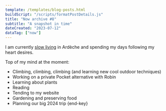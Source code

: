 ```yaml
---
template: /templates/blog-posts.html
buildScript: "/scripts/formatPostDetails.js"
title: "Now archive #8"
subtitle: "A snapshot in time"
dateCreated: "2023-07-12"
dataTag: ["now"]
---
```


I am currently [slow living](/posts/29-time-for-a-break/) in Ardèche and spending my days following my heart desires.

Top of my mind at the moment:

- Climbing, climbing, climbing (and learning new cool outdoor techniques)
- Working on a private Pocket alternative with Robin
- Learning about plants
- Reading
- Tending to my website
- Gardening and preserving food
- Planning our big 2024 trip {end-key}
